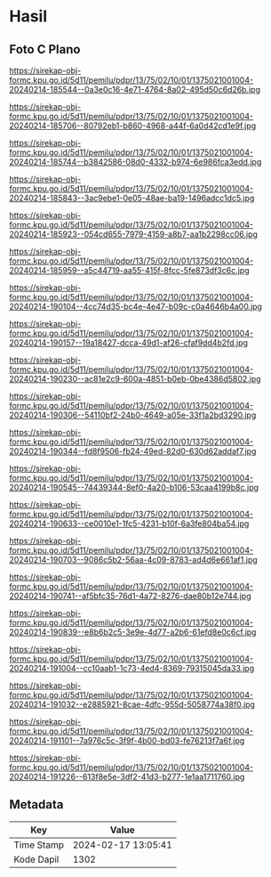 # Hasil

## Foto C Plano

https://sirekap-obj-formc.kpu.go.id/5d11/pemilu/pdpr/13/75/02/10/01/1375021001004-20240214-185544--0a3e0c16-4e71-4764-8a02-495d50c6d26b.jpg

https://sirekap-obj-formc.kpu.go.id/5d11/pemilu/pdpr/13/75/02/10/01/1375021001004-20240214-185706--80792eb1-b860-4968-a44f-6a0d42cd1e9f.jpg

https://sirekap-obj-formc.kpu.go.id/5d11/pemilu/pdpr/13/75/02/10/01/1375021001004-20240214-185744--b3842586-08d0-4332-b974-6e986fca3edd.jpg

https://sirekap-obj-formc.kpu.go.id/5d11/pemilu/pdpr/13/75/02/10/01/1375021001004-20240214-185843--3ac9ebe1-0e05-48ae-ba19-1496adcc1dc5.jpg

https://sirekap-obj-formc.kpu.go.id/5d11/pemilu/pdpr/13/75/02/10/01/1375021001004-20240214-185923--054cd655-7979-4159-a8b7-aa1b2298cc06.jpg

https://sirekap-obj-formc.kpu.go.id/5d11/pemilu/pdpr/13/75/02/10/01/1375021001004-20240214-185959--a5c44719-aa55-415f-8fcc-5fe873df3c6c.jpg

https://sirekap-obj-formc.kpu.go.id/5d11/pemilu/pdpr/13/75/02/10/01/1375021001004-20240214-190104--4cc74d35-bc4e-4e47-b09c-c0a4646b4a00.jpg

https://sirekap-obj-formc.kpu.go.id/5d11/pemilu/pdpr/13/75/02/10/01/1375021001004-20240214-190157--19a18427-dcca-49d1-af26-cfaf9dd4b2fd.jpg

https://sirekap-obj-formc.kpu.go.id/5d11/pemilu/pdpr/13/75/02/10/01/1375021001004-20240214-190230--ac81e2c9-600a-4851-b0eb-0be4386d5802.jpg

https://sirekap-obj-formc.kpu.go.id/5d11/pemilu/pdpr/13/75/02/10/01/1375021001004-20240214-190306--54110bf2-24b0-4649-a05e-33f1a2bd3290.jpg

https://sirekap-obj-formc.kpu.go.id/5d11/pemilu/pdpr/13/75/02/10/01/1375021001004-20240214-190344--fd8f9506-fb24-49ed-82d0-630d62addaf7.jpg

https://sirekap-obj-formc.kpu.go.id/5d11/pemilu/pdpr/13/75/02/10/01/1375021001004-20240214-190545--74439344-8ef0-4a20-b106-53caa4199b8c.jpg

https://sirekap-obj-formc.kpu.go.id/5d11/pemilu/pdpr/13/75/02/10/01/1375021001004-20240214-190633--ce0010e1-1fc5-4231-b10f-6a3fe804ba54.jpg

https://sirekap-obj-formc.kpu.go.id/5d11/pemilu/pdpr/13/75/02/10/01/1375021001004-20240214-190703--9086c5b2-56aa-4c09-8783-ad4d6e661af1.jpg

https://sirekap-obj-formc.kpu.go.id/5d11/pemilu/pdpr/13/75/02/10/01/1375021001004-20240214-190741--af5bfc35-76d1-4a72-8276-dae80b12e744.jpg

https://sirekap-obj-formc.kpu.go.id/5d11/pemilu/pdpr/13/75/02/10/01/1375021001004-20240214-190839--e8b6b2c5-3e9e-4d77-a2b6-61efd8e0c6cf.jpg

https://sirekap-obj-formc.kpu.go.id/5d11/pemilu/pdpr/13/75/02/10/01/1375021001004-20240214-191004--cc10aab1-1c73-4ed4-8369-79315045da33.jpg

https://sirekap-obj-formc.kpu.go.id/5d11/pemilu/pdpr/13/75/02/10/01/1375021001004-20240214-191032--e2885921-8cae-4dfc-955d-5058774a38f0.jpg

https://sirekap-obj-formc.kpu.go.id/5d11/pemilu/pdpr/13/75/02/10/01/1375021001004-20240214-191101--7a976c5c-3f9f-4b00-bd03-fe76213f7a6f.jpg

https://sirekap-obj-formc.kpu.go.id/5d11/pemilu/pdpr/13/75/02/10/01/1375021001004-20240214-191226--613f8e5e-3df2-41d3-b277-1e1aa1711760.jpg


## Metadata

| Key        | Value               |
| ---------- | ------------------- |
| Time Stamp | 2024-02-17 13:05:41 |
| Kode Dapil | 1302                |



